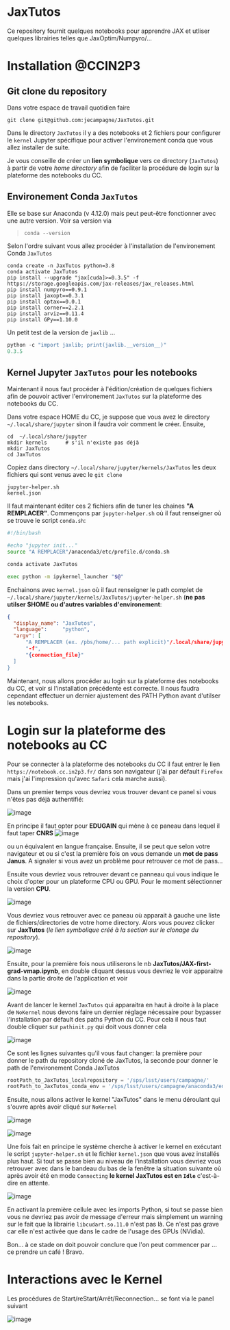 # JaxTutos
Ce repository fournit quelques notebooks pour apprendre JAX et utliser quelques librairies telles que JaxOptim/Numpyro/...

# Installation @CCIN2P3

## Git clone du repository
Dans votre espace de travail quotidien faire
```
git clone git@github.com:jecampagne/JaxTutos.git
```

Dans le directory `JaxTutos` il y a des notebooks et 2 fichiers pour configurer le `kernel` Jupyter spécifique pour activer l'environement conda que vous allez installer de suite.

Je vous conseille de créer un **lien symbolique** vers ce directory (`JaxTutos`) à partir de votre *home directory* afin de faciliter la procédure de login sur la plateforme des notebooks du CC. 


## Environement Conda `JaxTutos`

Elle se base sur Anaconda (v 4.12.0) mais peut peut-être fonctionner avec une autre version. 
Voir sa version via 
> `conda --version`

Selon l'ordre suivant vous allez procéder à l'installation de l'environement Conda `JaxTutos`
```
conda create -n JaxTutos python=3.8
conda activate JaxTutos
pip install --upgrade "jax[cuda]>=0.3.5" -f https://storage.googleapis.com/jax-releases/jax_releases.html
pip install numpyro==0.9.1
pip install jaxopt==0.3.1
pip install optax==0.0.1
pip install corner==2.2.1
pip install arviz==0.11.4
pip install GPy==1.10.0
```

Un petit test de la version de `jaxlib` ...
```python
python -c "import jaxlib; print(jaxlib.__version__)"
0.3.5
```

## Kernel Jupyter `JaxTutos` pour les notebooks
Maintenant il nous faut procéder à l'édition/création de quelques fichiers afin de pouvoir activer l'environement `JaxTutos` sur la plateforme des notebooks du CC.

Dans votre espace HOME du CC, je suppose que vous avez le directory `~/.local/share/jupyter` sinon il faudra voir comment le créer. Ensuite,
```
cd  ~/.local/share/jupyter
mkdir kernels      # s'il n'existe pas déjà
mkdir JaxTutos
cd JaxTutos
```

Copiez dans directory  `~/.local/share/jupyter/kernels/JaxTutos` les deux fichiers qui sont venus avec le `git clone`
```
jupyter-helper.sh
kernel.json
```
Il faut maintenant éditer ces 2 fichiers afin de tuner les chaines **"A REMPLACER"**. 
Commençons par `jupyter-helper.sh` où il faut renseigner où se trouve le script `conda.sh`:
```bash
#!/bin/bash

#echo "jupyter init..."
source "A REMPLACER"/anaconda3/etc/profile.d/conda.sh

conda activate JaxTutos

exec python -m ipykernel_launcher "$@"
```

Enchainons avec `kernel.json` où il faut renseigner le path complet de
`~/.local/share/jupyter/kernels/JaxTutos/jupyter-helper.sh` (**ne pas utilser $HOME ou d'autres variables d'environement**:
```json
{
  "display_name": "JaxTutos",
  "language":     "python",
  "argv": [
      "A REMPLACER (ex. /pbs/home/... path explicit)"/.local/share/jupyter/kernels/JaxTutos/jupyter-helper.sh",
      "-f",
      "{connection_file}"
  ]
}
```
Maintenant, nous allons procéder au login sur la plateforme des notebooks du CC, et voir si l'installation précédente est correcte. Il nous faudra cependant effectuer un dernier ajustement des PATH Python avant d'utilser les notebooks.

# Login sur la plateforme des notebooks au CC
Pour se connecter à la plateforme des notebooks du CC il faut entrer le lien `https://notebook.cc.in2p3.fr/` dans son navigateur (j'ai par défault `FireFox` mais j'ai l'impression qu'avec `Safari` cela marche aussi).

Dans un premier temps vous devriez vous trouver devant ce panel si vous n'êtes pas déjà authentifié:

![image](https://user-images.githubusercontent.com/20539759/162919846-a8218c05-6d50-4eb7-b1b7-ae964c132b34.png)

En principe il faut opter pour **EDUGAIN** qui mène à ce paneau dans lequel il faut taper **CNRS**
![image](https://user-images.githubusercontent.com/20539759/162919922-737e4b01-8f8d-4e96-b2e9-935498552993.png)

ou un équivalent en langue française. Ensuite, il se peut que selon votre navigateur et ou si c'est la première fois on vous demande un **mot de pass Janus**. A signaler si vous avez un problème pour retrouver ce mot de pass...


Ensuite vous devriez vous retrouver devant ce panneau qui vous indique le choix d'opter pour un plateforme CPU ou GPU. Pour le moment sélectionner la version **CPU**.

![image](https://user-images.githubusercontent.com/20539759/162920000-4c787b99-e46e-4068-9171-9b7dee2aa5d9.png)

Vous devriez vous retrouver avec ce paneau où apparait à gauche une liste de fichiers/directories de votre home directory. Alors vous pouvez clicker sur **JaxTutos** (*le lien symbolique créé à la section sur le clonage du repository*).

![image](https://user-images.githubusercontent.com/20539759/162964730-0ff447fe-54d4-4e1f-9a65-a6ff712d4a53.png)

Ensuite, pour la première fois nous utiliserons le nb **JaxTutos/JAX-first-grad-vmap.ipynb**, en double cliquant dessus vous devriez le voir apparaitre dans la partie droite de l'application et voir

![image](https://user-images.githubusercontent.com/20539759/162966336-fd65e5b6-d4e9-4f41-8df9-288668c1709d.png)

Avant de lancer le kernel `JaxTutos` qui apparaitra en haut à droite à la place de `NoKernel` nous devons faire un dernier réglage nécessaire pour bypasser l'installation par défault des paths Python du CC.  Pour cela il nous faut double cliquer sur `pathinit.py` qui doit vous donner cela 

![image](https://user-images.githubusercontent.com/20539759/162968185-dda54cac-db44-4a65-bc2a-9d1b4ca8f45d.png)

Ce sont les lignes suivantes qu'il vous faut changer: la première pour donner le path du repository cloné de JaxTutos, la seconde pour donner le path de l'environement Conda JaxTutos
```python
rootPath_to_JaxTutos_localrepository = '/sps/lsst/users/campagne/'
rootPath_to_JaxTutos_conda_env = '/sps/lsst/users/campagne/anaconda3/envs/'
```

Ensuite, nous allons activer le kernel "JaxTutos" dans le menu déroulant qui s'ouvre après avoir cliqué sur `NoKernel`

![image](https://user-images.githubusercontent.com/20539759/162968728-1a4625a1-85f4-4b5e-b0a3-5ed38c59876c.png)


![image](https://user-images.githubusercontent.com/20539759/162924541-8a69641e-b85c-4e37-976e-d8cac5cf9a3b.png)

Une fois fait en principe le système cherche à activer le kernel en exécutant le script `jupyter-helper.sh` et le fichier `kernel.json` que vous avez installés plus haut. Si tout se passe bien au niveau de l'installation vous devriez vous retrouver avec dans le bandeau du bas de la fenêtre la situation suivante où après avoir été en mode `Connecting` **le kernel JaxTutos est en `Idle`** c'est-à-dire en attente.

![image](https://user-images.githubusercontent.com/20539759/162969669-848dfcf4-d462-455b-8660-da1b09fdfd62.png)

En activant la première cellule avec les imports Python, si tout se passe bien vous ne devriez pas avoir de message d'erreur mais simplement un warning sur le fait que la librairie `libcudart.so.11.0` n'est pas là. Ce n'est pas grave car elle n'est activée que dans le cadre de l'usage des GPUs (NVidia).

Bon... à ce stade on doit pouvoir conclure que l'on peut commencer par ... ce prendre un café ! Bravo.

# Interactions avec le Kernel

Les procédures de Start/reStart/Arrêt/Reconnection... se font via le panel suivant

![image](https://user-images.githubusercontent.com/20539759/162920945-08b645f2-d028-43b0-9faa-d199b8fac1ba.png)





